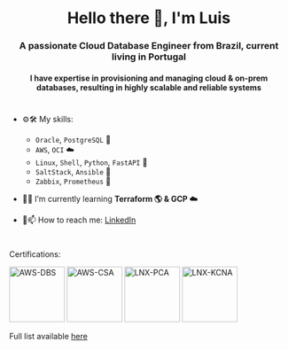 <h1 align="center">Hello there 👋, I'm Luis</h1>
<h3 align="center">A passionate Cloud Database Engineer from Brazil, current living in Portugal</h3>

<h4 align="center">I have expertise in provisioning and managing cloud & on-prem databases, resulting in highly scalable and reliable systems</h4>

<h1></h1>

- ⚙️🛠️ My skills:
  - `Oracle`, `PostgreSQL` 🐘
  - `AWS`, `OCI` ☁️
  - `Linux`, `Shell`, `Python`, `FastAPI` 🔨
  - `SaltStack`, `Ansible` 🧂
  - `Zabbix`, `Prometheus` 🔬

- 🧠🌱 I’m currently learning **Terraform 🌎 & GCP ☁️**
<!--
- 👨‍💻 All of my projects are available at [www.luishenriquejm.me/portfolio](https://www.luishenriquejm.me/portfolio)
- 📝 I regularly write articles on [www.databasedungeon.com](https://www.databasedungeon.com)

- 📄 Know about my experiences [www.luishenriquejm.me/cv](https://www.luishenriquejm.me/cv)
-->
- 📮📫 How to reach me: [LinkedIn](https://www.linkedin.com/in/luishenriquejm)

<h1></h1>

Certifications:
<p>
  <a href="https://www.credly.com/badges/229714a7-589b-43e1-aad8-628b6741b59b"><img src="https://images.credly.com/size/680x680/images/885d38e4-55c0-4c35-b4ed-694e2b26be6c/image.png"      alt="AWS-DBS"  width="100" height="100"/></a>
  <a href="https://www.credly.com/badges/b245bdbe-c956-489d-b61e-84ddde49c94f"><img src="https://images.credly.com/size/680x680/images/0e284c3f-5164-4b21-8660-0d84737941bc/image.png"      alt="AWS-CSA"  width="100" height="100"/></a>
  <a href="https://www.credly.com/badges/e8d13240-5a82-4f31-8430-fd53400f1cfa"><img src="https://images.credly.com/size/680x680/images/c34436dc-1cfd-4125-a862-35f9c86ca17f/image.png"      alt="LNX-PCA"  width="100" height="100"/></a>
  <a href="https://www.credly.com/badges/fb49b9fa-7049-46f5-acea-5105bc1c38d3"><img src="https://images.credly.com/size/680x680/images/f28f1d88-428a-47f6-95b5-7da1dd6c1000/KCNA_badge.png" alt="LNX-KCNA" width="100" height="100"/></a>
</p>

Full list available [here](https://www.linkedin.com/in/luishenriquejm/details/certifications/)

<!--
**luishenriquejm/luishenriquejm** is a ✨ _special_ ✨ repository because its `README.md` (this file) appears on your GitHub profile.

Here are some ideas to get you started:

- 🔭 I’m currently working on ...
- 🌱 I’m currently learning ...
- 👯 I’m looking to collaborate on ...
- 🤔 I’m looking for help with ...
- 💬 Ask me about ...
- 📫 How to reach me: ...
- 😄 Pronouns: ...
- ⚡ Fun fact: ...
-->
